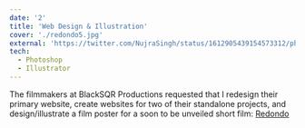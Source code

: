 ```yaml
---
date: '2'
title: 'Web Design & Illustration'
cover: './redondo5.jpg'
external: 'https://twitter.com/NujraSingh/status/1612905439154573312/photo/1'
tech:
  - Photoshop
  - Illustrator
---
```


The filmmakers at BlackSQR Productions requested that I redesign their primary website, create websites for two of their standalone projects, and design/illustrate a film poster for a soon to be unveiled short film: [Redondo](https://twitter.com/NujraSingh/status/1612905439154573312/photo/1)
